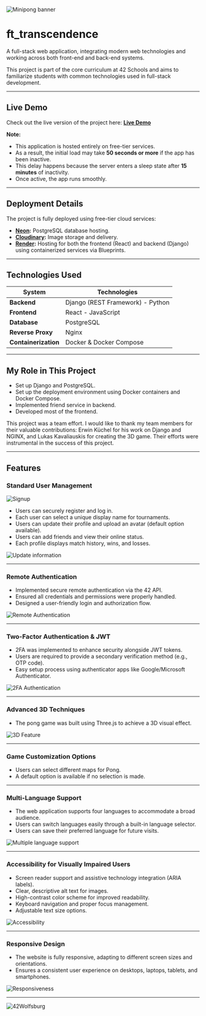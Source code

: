 ![Minipong banner](https://github.com/erwkuvi/ft_transcendence/blob/main/minipong_banner.png)

# ft_transcendence

A full-stack web application, integrating modern web technologies and working across both front-end and back-end systems.

This project is part of the core curriculum at 42 Schools and aims to familiarize students with common technologies used in full-stack development.

---

## Live Demo

Check out the live version of the project here: [**Live Demo**](https://transcendence-cs0d.onrender.com/)

**Note:**  
- This application is hosted entirely on free-tier services.  
- As a result, the initial load may take **50 seconds or more** if the app has been inactive.  
- This delay happens because the server enters a sleep state after **15 minutes** of inactivity.  
- Once active, the app runs smoothly.

---

## Deployment Details

The project is fully deployed using free-tier cloud services:

- **[Neon](https://neon.tech/):** PostgreSQL database hosting.
- **[Cloudinary](https://cloudinary.com/):** Image storage and delivery.
- **[Render](https://render.com/):** Hosting for both the frontend (React) and backend (Django) using containerized services via Blueprints.

---

## Technologies Used

| System           | Technologies                   |
|-----------------|--------------------------------|
| **Backend**     | Django (REST Framework) - Python |
| **Frontend**    | React - JavaScript             |
| **Database**    | PostgreSQL                     |
| **Reverse Proxy** | Nginx                        |
| **Containerization** | Docker & Docker Compose |


---

## My Role in This Project

- Set up Django and PostgreSQL.
- Set up the deployment environment using Docker containers and Docker Compose.
- Implemented friend service in backend.
- Developed most of the frontend.

This project was a team effort. I would like to thank my team members for their valuable contributions: Erwin Küchel for his work on Django and NGINX, and Lukas Kavaliauskis for creating the 3D game. Their efforts were instrumental in the success of this project.

---

## Features

### Standard User Management

![Signup](https://github.com/erwkuvi/ft_transcendence/blob/main/assets/signup-login.gif)

- Users can securely register and log in.
- Each user can select a unique display name for tournaments.
- Users can update their profile and upload an avatar (default option available).
- Users can add friends and view their online status.
- Each profile displays match history, wins, and losses.

![Update information](https://github.com/erwkuvi/ft_transcendence/blob/main/assets/update-feat.gif)

---

### Remote Authentication

- Implemented secure remote authentication via the 42 API.
- Ensured all credentials and permissions were properly handled.
- Designed a user-friendly login and authorization flow.

![Remote Authentication](https://github.com/erwkuvi/ft_transcendence/blob/main/assets/remote-auth.gif)

---

### Two-Factor Authentication & JWT

- 2FA was implemented to enhance security alongside JWT tokens.
- Users are required to provide a secondary verification method (e.g., OTP code).
- Easy setup process using authenticator apps like Google/Microsoft Authenticator.

![2FA Authentication](https://github.com/erwkuvi/ft_transcendence/blob/main/assets/otp-feat.gif)

---

### Advanced 3D Techniques

- The pong game was built using Three.js to achieve a 3D visual effect.

![3D Feature](https://github.com/erwkuvi/ft_transcendence/blob/main/assets/3d-techniques.gif)

---

### Game Customization Options

- Users can select different maps for Pong.
- A default option is available if no selection is made.

---

### Multi-Language Support

- The web application supports four languages to accommodate a broad audience.
- Users can switch languages easily through a built-in language selector.
- Users can save their preferred language for future visits.

![Multiple language support](https://github.com/erwkuvi/ft_transcendence/blob/main/assets/language.gif)

---

### Accessibility for Visually Impaired Users

- Screen reader support and assistive technology integration (ARIA labels).
- Clear, descriptive alt text for images.
- High-contrast color scheme for improved readability.
- Keyboard navigation and proper focus management.
- Adjustable text size options.

![Accessibility](https://github.com/erwkuvi/ft_transcendence/blob/main/assets/accessibility.gif)

---

### Responsive Design

- The website is fully responsive, adapting to different screen sizes and orientations.
- Ensures a consistent user experience on desktops, laptops, tablets, and smartphones.

![Responsiveness](https://github.com/erwkuvi/ft_transcendence/blob/main/assets/responsiveness.gif)

---

![42Wolfsburg](https://42wolfsburg.de/wp-content/uploads/2023/07/Warstwa_1-1.svg)

